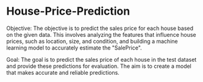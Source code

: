 # House-Price-Prediction

Objective: The objective is to predict the sales price for each house based on the given data. This involves analyzing the features that influence house prices, such as location, size, and condition, and building a machine learning model to accurately estimate the "SalePrice".

Goal: The goal is to predict the sales price of each house in the test dataset and provide these predictions for evaluation. The aim is to create a model that makes accurate and reliable predictions.
